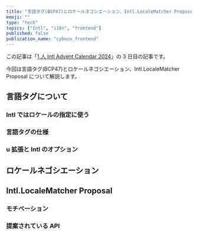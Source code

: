 ```yaml
---
title: "言語タグ(BCP47)とロケールネゴシエーション、Intl.LocaleMatcher Proposal(#4)"
emoji: ""
type: "tech"
topics: ["Intl", "i18n", "frontend"]
published: false
publication_name: "cybozu_frontend"
---
```


この記事は「[1 人 Intl Advent Calendar 2024](https://adventar.org/calendars/10555)」の 3 日目の記事です。

今回は言語タグ(BCP47)とロケールネゴシエーション、Intl.LocaleMatcher Proposal について解説します。

## 言語タグについて

### Intl ではロケールの指定に使う

### 言語タグの仕様

### u 拡張と Intl のオプション

## ロケールネゴシエーション

## Intl.LocaleMatcher Proposal

### モチベーション

### 提案されている API
